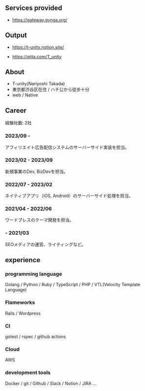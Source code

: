 ## Services provided

- https://gateway.gynga.org/

## Output

- https://t-unity.notion.site/

- https://qiita.com/T_unity

## About

- T-unity(Nariyoshi Takada)
- 東京都渋谷区在住 / ハチ公から徒歩十分
- web / Native

## Career

経験社数: 2社

### 2023/09 - 

アフィリエイト広告配信システムのサーバーサイド実装を担当。

### 2023/02 - 2023/09

新規事業のDev, BizDevを担当。

### 2022/07 - 2023/02

ネイティブアプリ（iOS, Android）のサーバーサイド処理を担当。

### 2021/04 - 2022/06

ワードプレスのテーマ開発を担当。

### - 2021/03

SEOメディアの運営、ライティングなど。 

## experience

### programming language
Golang / Python / Ruby / TypeScript / PHP / VTL(Velocity Template Language)

### Flameworks
Rails / Wordpress

### CI
gotest / rspec / github actions

### Cloud
AWS

### development tools
Docker / git / Github / Slack / Notion / JIRA ...
